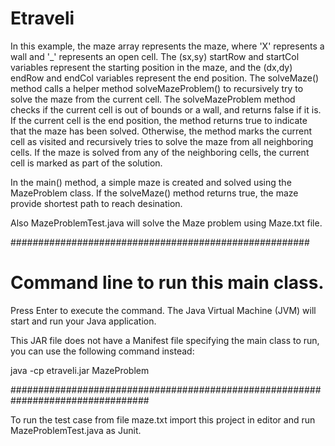 # Etraveli

In this example, the maze array represents the maze, where 'X' represents a wall and '_' represents an open cell. 
The (sx,sy) startRow and startCol variables represent the starting position in the maze, and the (dx,dy) endRow and endCol variables represent the end position.
The solveMaze() method calls a helper method solveMazeProblem() to recursively try to solve the maze from the current cell. The solveMazeProblem method 
checks if the current cell is out of bounds or a wall, and returns false if it is. 
If the current cell is the end position, the method returns true to indicate that the maze has been solved.
Otherwise, the method marks the current cell as visited and recursively tries to solve the maze from all neighboring cells.
If the maze is solved from any of the neighboring cells, the current cell is marked as part of the solution.

In the main() method, a simple maze is created and solved using the MazeProblem class. If the solveMaze() method returns true, the maze provide shortest path to reach desination.

Also MazeProblemTest.java will solve the Maze problem using Maze.txt file.

######################################################



# Command line to run this main class.

Press Enter to execute the command. The Java Virtual Machine (JVM) will start and run your Java application.

This JAR file does not have a Manifest file specifying the main class to run, you can use the following command instead:

java -cp etraveli.jar MazeProblem

#################################################################################

To run the test case from file maze.txt import this project in editor and run MazeProblemTest.java as Junit.
